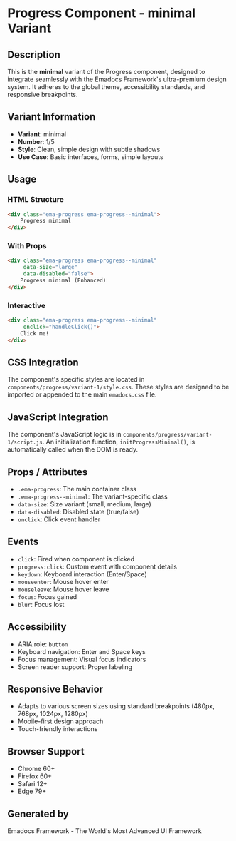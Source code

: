 # Progress Component - minimal Variant

## Description
This is the **minimal** variant of the Progress component, designed to integrate seamlessly with the Emadocs Framework's ultra-premium design system. It adheres to the global theme, accessibility standards, and responsive breakpoints.

## Variant Information
- **Variant**: minimal
- **Number**: 1/5
- **Style**: Clean, simple design with subtle shadows
- **Use Case**: Basic interfaces, forms, simple layouts

## Usage

### HTML Structure
```html
<div class="ema-progress ema-progress--minimal">
    Progress minimal
</div>
```

### With Props
```html
<div class="ema-progress ema-progress--minimal" 
     data-size="large" 
     data-disabled="false">
    Progress minimal (Enhanced)
</div>
```

### Interactive
```html
<div class="ema-progress ema-progress--minimal" 
     onclick="handleClick()">
    Click me!
</div>
```

## CSS Integration
The component's specific styles are located in `components/progress/variant-1/style.css`. These styles are designed to be imported or appended to the main `emadocs.css` file.

## JavaScript Integration
The component's JavaScript logic is in `components/progress/variant-1/script.js`. An initialization function, `initProgressMinimal()`, is automatically called when the DOM is ready.

## Props / Attributes
- `.ema-progress`: The main container class
- `.ema-progress--minimal`: The variant-specific class
- `data-size`: Size variant (small, medium, large)
- `data-disabled`: Disabled state (true/false)
- `onclick`: Click event handler

## Events
- `click`: Fired when component is clicked
- `progress:click`: Custom event with component details
- `keydown`: Keyboard interaction (Enter/Space)
- `mouseenter`: Mouse hover enter
- `mouseleave`: Mouse hover leave
- `focus`: Focus gained
- `blur`: Focus lost

## Accessibility
- ARIA role: `button`
- Keyboard navigation: Enter and Space keys
- Focus management: Visual focus indicators
- Screen reader support: Proper labeling

## Responsive Behavior
- Adapts to various screen sizes using standard breakpoints (480px, 768px, 1024px, 1280px)
- Mobile-first design approach
- Touch-friendly interactions

## Browser Support
- Chrome 60+
- Firefox 60+
- Safari 12+
- Edge 79+

## Generated by
Emadocs Framework - The World's Most Advanced UI Framework
